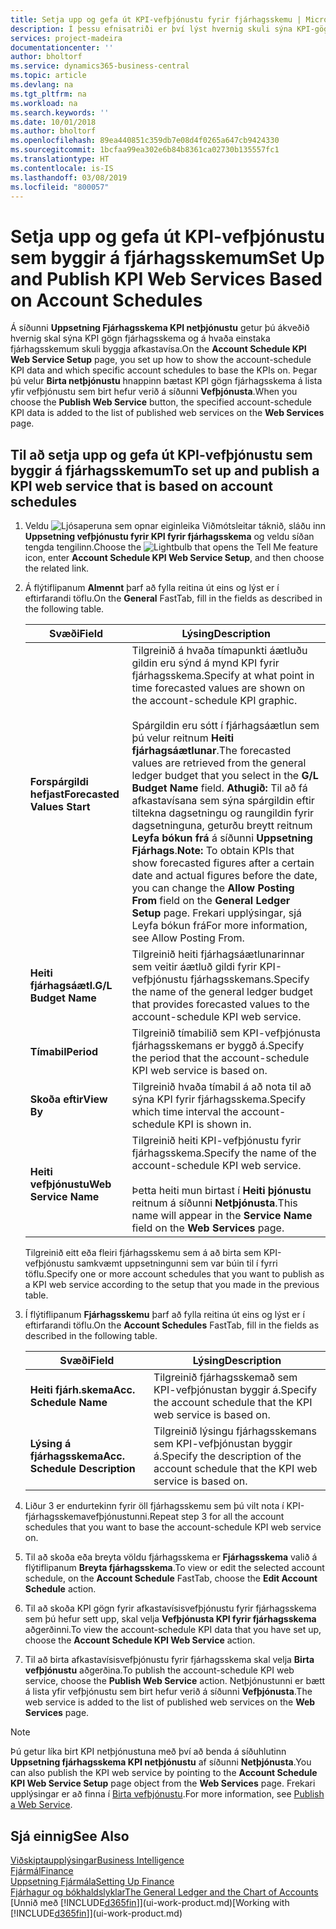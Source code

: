 ```yaml
---
title: Setja upp og gefa út KPI-vefþjónustu fyrir fjárhagsskemu | Microsoft Docs
description: Í þessu efnisatriði er því lýst hvernig skuli sýna KPI-gögn fjárhagsskema byggt á tilteknum fjárhagsskemum.
services: project-madeira
documentationcenter: ''
author: bholtorf
ms.service: dynamics365-business-central
ms.topic: article
ms.devlang: na
ms.tgt_pltfrm: na
ms.workload: na
ms.search.keywords: ''
ms.date: 10/01/2018
ms.author: bholtorf
ms.openlocfilehash: 89ea440851c359db7e08d4f0265a647cb9424330
ms.sourcegitcommit: 1bcfaa99ea302e6b84b8361ca02730b135557fc1
ms.translationtype: HT
ms.contentlocale: is-IS
ms.lasthandoff: 03/08/2019
ms.locfileid: "800057"
---
```

# <a name="set-up-and-publish-kpi-web-services-based-on-account-schedules"></a><span data-ttu-id="42769-103">Setja upp og gefa út KPI-vefþjónustu sem byggir á fjárhagsskemum</span><span class="sxs-lookup"><span data-stu-id="42769-103">Set Up and Publish KPI Web Services Based on Account Schedules</span></span>
<span data-ttu-id="42769-104">Á síðunni **Uppsetning Fjárhagsskema KPI netþjónustu** getur þú ákveðið hvernig skal sýna KPI gögn fjárhagsskema og á hvaða einstaka fjárhagsskemum skuli byggja afkastavísa.</span><span class="sxs-lookup"><span data-stu-id="42769-104">On the **Account Schedule KPI Web Service Setup** page, you set up how to show the account-schedule KPI data and which specific account schedules to base the KPIs on.</span></span> <span data-ttu-id="42769-105">Þegar þú velur **Birta netþjónustu** hnappinn bætast KPI gögn fjárhagsskema á lista yfir vefþjónustu sem birt hefur verið á síðunni **Vefþjónusta**.</span><span class="sxs-lookup"><span data-stu-id="42769-105">When you choose the **Publish Web Service** button, the specified account-schedule KPI data is added to the list of published web services on the **Web Services** page.</span></span>  

## <a name="to-set-up-and-publish-a-kpi-web-service-that-is-based-on-account-schedules"></a><span data-ttu-id="42769-106">Til að setja upp og gefa út KPI-vefþjónustu sem byggir á fjárhagsskemum</span><span class="sxs-lookup"><span data-stu-id="42769-106">To set up and publish a KPI web service that is based on account schedules</span></span>  
1.  <span data-ttu-id="42769-107">Veldu ![Ljósaperuna sem opnar eiginleika Viðmótsleitar](media/ui-search/search_small.png "Segðu mér hvað þú vilt gera") táknið, sláðu inn **Uppsetning vefþjónustu fyrir KPI fyrir fjárhagsskema** og veldu síðan tengda tengilinn.</span><span class="sxs-lookup"><span data-stu-id="42769-107">Choose the ![Lightbulb that opens the Tell Me feature](media/ui-search/search_small.png "Tell me what you want to do") icon, enter **Account Schedule KPI Web Service Setup**, and then choose the related link.</span></span>  
2.  <span data-ttu-id="42769-108">Á flýtiflipanum **Almennt** þarf að fylla reitina út eins og lýst er í eftirfarandi töflu.</span><span class="sxs-lookup"><span data-stu-id="42769-108">On the **General** FastTab, fill in the fields as described in the following table.</span></span>  

    |<span data-ttu-id="42769-109">Svæði</span><span class="sxs-lookup"><span data-stu-id="42769-109">Field</span></span>|<span data-ttu-id="42769-110">Lýsing</span><span class="sxs-lookup"><span data-stu-id="42769-110">Description</span></span>|  
    |---------------------------------|---------------------------------------|  
    |<span data-ttu-id="42769-111">**Forspárgildi hefjast**</span><span class="sxs-lookup"><span data-stu-id="42769-111">**Forecasted Values Start**</span></span>|<span data-ttu-id="42769-112">Tilgreinið á hvaða tímapunkti áætluðu gildin eru sýnd á mynd KPI fyrir fjárhagsskema.</span><span class="sxs-lookup"><span data-stu-id="42769-112">Specify at what point in time forecasted values are shown on the account-schedule KPI graphic.</span></span><br /><br /> <span data-ttu-id="42769-113">Spárgildin eru sótt í fjárhagsáætlun sem þú velur reitnum **Heiti fjárhagsáætlunar**.</span><span class="sxs-lookup"><span data-stu-id="42769-113">The forecasted values are retrieved from the general ledger budget that you select in the **G/L Budget Name** field.</span></span> <span data-ttu-id="42769-114">**Athugið:**  Til að fá afkastavísana sem sýna spárgildin eftir tiltekna dagsetningu og raungildin fyrir dagsetninguna, geturðu breytt reitnum **Leyfa bókun frá** á síðunni **Uppsetning Fjárhags**.</span><span class="sxs-lookup"><span data-stu-id="42769-114">**Note:**  To obtain KPIs that show forecasted figures after a certain date and actual figures before the date, you can change the **Allow Posting From** field on the **General Ledger Setup** page.</span></span> <span data-ttu-id="42769-115">Frekari upplýsingar, sjá Leyfa bókun frá</span><span class="sxs-lookup"><span data-stu-id="42769-115">For more information, see Allow Posting From.</span></span>|  
    |<span data-ttu-id="42769-116">**Heiti fjárhagsáætl.**</span><span class="sxs-lookup"><span data-stu-id="42769-116">**G/L Budget Name**</span></span>|<span data-ttu-id="42769-117">Tilgreinið heiti fjárhagsáætlunarinnar sem veitir áætluð gildi fyrir KPI-vefþjónustu fjárhagsskemans.</span><span class="sxs-lookup"><span data-stu-id="42769-117">Specify the name of the general ledger budget that provides forecasted values to the account-schedule KPI web service.</span></span>|  
    |<span data-ttu-id="42769-118">**Tímabil**</span><span class="sxs-lookup"><span data-stu-id="42769-118">**Period**</span></span>|<span data-ttu-id="42769-119">Tilgreinið tímabilið sem KPI-vefþjónusta fjárhagsskemans er byggð á.</span><span class="sxs-lookup"><span data-stu-id="42769-119">Specify the period that the account-schedule KPI web service is based on.</span></span>|  
    |<span data-ttu-id="42769-120">**Skoða eftir**</span><span class="sxs-lookup"><span data-stu-id="42769-120">**View By**</span></span>|<span data-ttu-id="42769-121">Tilgreinið hvaða tímabil á að nota til að sýna KPI fyrir fjárhagsskema.</span><span class="sxs-lookup"><span data-stu-id="42769-121">Specify which time interval the account-schedule KPI is shown in.</span></span>|  
    |<span data-ttu-id="42769-122">**Heiti vefþjónustu**</span><span class="sxs-lookup"><span data-stu-id="42769-122">**Web Service Name**</span></span>|<span data-ttu-id="42769-123">Tilgreinið heiti KPI-vefþjónustu fyrir fjárhagsskema.</span><span class="sxs-lookup"><span data-stu-id="42769-123">Specify the name of the account-schedule KPI web service.</span></span><br /><br /> <span data-ttu-id="42769-124">Þetta heiti mun birtast í **Heiti þjónustu** reitnum á síðunni **Netþjónusta**.</span><span class="sxs-lookup"><span data-stu-id="42769-124">This name will appear in the **Service Name** field on the **Web Services** page.</span></span>|  

    <span data-ttu-id="42769-125">Tilgreinið eitt eða fleiri fjárhagsskemu sem á að birta sem KPI-vefþjónustu samkvæmt uppsetningunni sem var búin til í fyrri töflu.</span><span class="sxs-lookup"><span data-stu-id="42769-125">Specify one or more account schedules that you want to publish as a KPI web service according to the setup that you made in the previous table.</span></span>  

3.  <span data-ttu-id="42769-126">Í flýtiflipanum **Fjárhagsskemu** þarf að fylla reitina út eins og lýst er í eftirfarandi töflu.</span><span class="sxs-lookup"><span data-stu-id="42769-126">On the **Account Schedules** FastTab, fill in the fields as described in the following table.</span></span>  

    |<span data-ttu-id="42769-127">Svæði</span><span class="sxs-lookup"><span data-stu-id="42769-127">Field</span></span>|<span data-ttu-id="42769-128">Lýsing</span><span class="sxs-lookup"><span data-stu-id="42769-128">Description</span></span>|  
    |---------------------------------|---------------------------------------|  
    |<span data-ttu-id="42769-129">**Heiti fjárh.skema**</span><span class="sxs-lookup"><span data-stu-id="42769-129">**Acc. Schedule Name**</span></span>|<span data-ttu-id="42769-130">Tilgreinið fjárhagsskemað sem KPI-vefþjónustan byggir á.</span><span class="sxs-lookup"><span data-stu-id="42769-130">Specify the account schedule that the KPI web service is based on.</span></span>|  
    |<span data-ttu-id="42769-131">**Lýsing á fjárhagsskema**</span><span class="sxs-lookup"><span data-stu-id="42769-131">**Acc. Schedule Description**</span></span>|<span data-ttu-id="42769-132">Tilgreinið lýsingu fjárhagsskemans sem KPI-vefþjónustan byggir á.</span><span class="sxs-lookup"><span data-stu-id="42769-132">Specify the description of the account schedule that the KPI web service is based on.</span></span>|  

4.  <span data-ttu-id="42769-133">Liður 3 er endurtekinn fyrir öll fjárhagsskemu sem þú vilt nota í KPI-fjárhagsskemavefþjónustunni.</span><span class="sxs-lookup"><span data-stu-id="42769-133">Repeat step 3 for all the account schedules that you want to base the account-schedule KPI web service on.</span></span>  
5.  <span data-ttu-id="42769-134">Til að skoða eða breyta völdu fjárhagsskema er **Fjárhagsskema** valið á flýtiflipanum **Breyta fjárhagsskema**.</span><span class="sxs-lookup"><span data-stu-id="42769-134">To view or edit the selected account schedule, on the **Account Schedule** FastTab, choose the **Edit Account Schedule** action.</span></span>  
6.  <span data-ttu-id="42769-135">Til að skoða KPI gögn fyrir afkastavísisvefþjónustu fyrir fjárhagsskema sem þú hefur sett upp, skal velja **Vefþjónusta KPI fyrir fjárhagsskema** aðgerðinni.</span><span class="sxs-lookup"><span data-stu-id="42769-135">To view the account-schedule KPI data that you have set up, choose the **Account Schedule KPI Web Service** action.</span></span>  
7.  <span data-ttu-id="42769-136">Til að birta afkastavísisvefþjónustu fyrir fjárhagsskema skal velja **Birta vefþjónustu** aðgerðina.</span><span class="sxs-lookup"><span data-stu-id="42769-136">To publish the account-schedule KPI web service, choose the **Publish Web Service** action.</span></span> <span data-ttu-id="42769-137">Netþjónustunni er bætt á lista yfir vefþjónustu sem birt hefur verið á síðunni **Vefþjónusta**.</span><span class="sxs-lookup"><span data-stu-id="42769-137">The web service is added to the list of published web services on the **Web Services** page.</span></span>  

> [!NOTE]  
>  <span data-ttu-id="42769-138">Þú getur líka birt KPI netþjónustuna með því að benda á síðuhlutinn **Uppsetning fjárhagsskema KPI netþjónustu** af síðunni **Netþjónusta**.</span><span class="sxs-lookup"><span data-stu-id="42769-138">You can also publish the KPI web service by pointing to the **Account Schedule KPI Web Service Setup** page object from the **Web Services** page.</span></span> <span data-ttu-id="42769-139">Frekari upplýsingar er að finna í [Birta vefþjónustu](across-how-publish-web-service.md).</span><span class="sxs-lookup"><span data-stu-id="42769-139">For more information, see [Publish a Web Service](across-how-publish-web-service.md).</span></span>  

## <a name="see-also"></a><span data-ttu-id="42769-140">Sjá einnig</span><span class="sxs-lookup"><span data-stu-id="42769-140">See Also</span></span>  
[<span data-ttu-id="42769-141">Viðskiptaupplýsingar</span><span class="sxs-lookup"><span data-stu-id="42769-141">Business Intelligence</span></span>](bi.md)  
[<span data-ttu-id="42769-142">Fjármál</span><span class="sxs-lookup"><span data-stu-id="42769-142">Finance</span></span>](finance.md)  
[<span data-ttu-id="42769-143">Uppsetning Fjármála</span><span class="sxs-lookup"><span data-stu-id="42769-143">Setting Up Finance</span></span>](finance-setup-finance.md)  
[<span data-ttu-id="42769-144">Fjárhagur og bókhaldslyklar</span><span class="sxs-lookup"><span data-stu-id="42769-144">The General Ledger and the Chart of Accounts</span></span>](finance-general-ledger.md)  
<span data-ttu-id="42769-145">[Unnið með [!INCLUDE[d365fin](includes/d365fin_md.md)]](ui-work-product.md)</span><span class="sxs-lookup"><span data-stu-id="42769-145">[Working with [!INCLUDE[d365fin](includes/d365fin_md.md)]](ui-work-product.md)</span></span>
